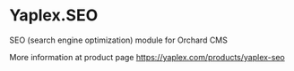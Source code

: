 # Yaplex.SEO
SEO (search engine optimization) module for Orchard CMS

More information at product page https://yaplex.com/products/yaplex-seo
